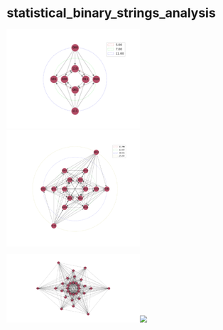 # statistical_binary_strings_analysis
<img src=https://github.com/LiorAvrahami/statistical_binary_strings_analysis/blob/master/3digits_graph.PNG width="300"><img src=https://github.com/LiorAvrahami/statistical_binary_strings_analysis/blob/master/4digits_graph.PNG width="300">

<img src=https://github.com/LiorAvrahami/statistical_binary_strings_analysis/blob/master/5digits_graph.PNG width="300"><img src=https://user-images.githubusercontent.com/57775835/92045987-8de3ae80-ed8a-11ea-93dc-a677f5fbf8e5.png width="300">
